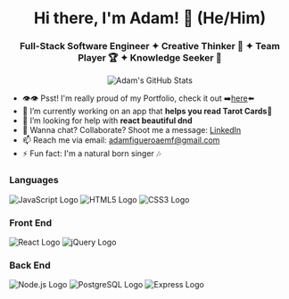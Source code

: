<h1 align="center">Hi there, I'm Adam! 👋 (He/Him)</h1>
<h3 align="center">Full-Stack Software Engineer ✦ Creative Thinker 🧠 ✦ Team Player 🏆 ✦ Knowledge Seeker 🌱</h3>

<p align="center"><img src="https://github-readme-stats.vercel.app/api?username=adamfigueroa&show_icons=true&theme=radical" alt="Adam's GitHub Stats"/></p>

- 👁️👁️ Psst! I'm really proud of my Portfolio, check it out ➡️<a href="https://adamfigueroa.vercel.app/">here</a>⬅️
- 🔭 I’m currently working on an app that **helps you read Tarot Cards🌛**
- 🤝 I’m looking for help with **react beautiful dnd**
- 💬 Wanna chat? Collaborate? Shoot me a message: <a href="https://www.linkedin.com/in/adammichaelfigueroa/" target="_blank">LinkedIn </a>
- 📫 Reach me via email: adamfigueroaemf@gmail.com
- ⚡ Fun fact: I'm a natural born singer 🎶

### Languages
<img src="https://img.shields.io/badge/-JavaScript-F7DF1E?style=flat-square&logo=javascript&logoColor=black" alt="JavaScript Logo"/>
<img src="https://img.shields.io/badge/-HTML5-E34F26?style=flat-square&logo=HTML5&logoColor=black" alt="HTML5 Logo"/>
<img src="https://img.shields.io/badge/-CSS3-1572B6?style=flat-square&logo=CSS3&logoColor=black" alt="CSS3 Logo"/>

### Front End
<img src="https://img.shields.io/badge/-React-61DAFB?style=flat-square&logo=React&logoColor=black" alt="React Logo"/>
<img src="https://img.shields.io/badge/-jQuery-0769AD?style=flat-square&logo=jQuery&logoColor=black" alt="jQuery Logo"/>

### Back End
<img src="https://img.shields.io/badge/-Node.js-339933?style=flat-square&logo=node-dot-js&logoColor=black" alt="Node.js Logo"/>
<img src="https://img.shields.io/badge/-PostgreSQL-4169E1?style=flat-square&logo=postgresql&logoColor=black" alt="PostgreSQL Logo"/>
<img src="https://img.shields.io/badge/-Express-000000?style=flat-square&logo=express&logoColor=white" alt="Express Logo"/>



